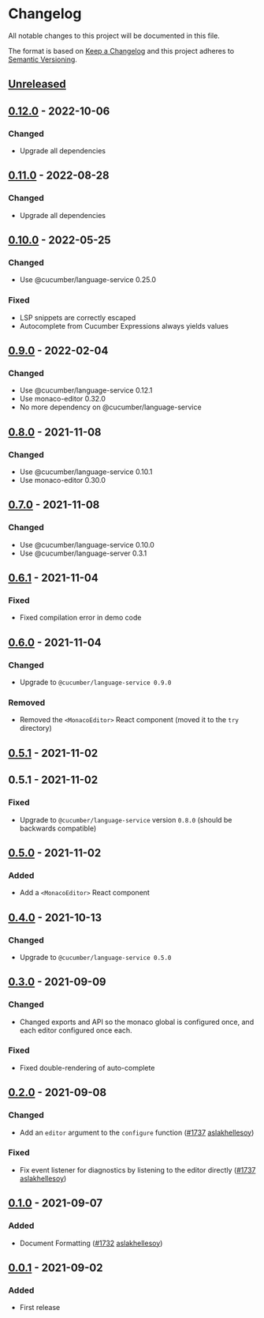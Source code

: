 # Changelog

All notable changes to this project will be documented in this file.

The format is based on [Keep a Changelog](http://keepachangelog.com/)
and this project adheres to [Semantic Versioning](http://semver.org/).

## [Unreleased]

## [0.12.0] - 2022-10-06
### Changed
- Upgrade all dependencies

## [0.11.0] - 2022-08-28
### Changed
- Upgrade all dependencies

## [0.10.0] - 2022-05-25
### Changed
- Use @cucumber/language-service 0.25.0

### Fixed
- LSP snippets are correctly escaped
- Autocomplete from Cucumber Expressions always yields values

## [0.9.0] - 2022-02-04
### Changed
- Use @cucumber/language-service 0.12.1
- Use monaco-editor 0.32.0
- No more dependency on @cucumber/language-service

## [0.8.0] - 2021-11-08
### Changed
- Use @cucumber/language-service 0.10.1
- Use monaco-editor 0.30.0

## [0.7.0] - 2021-11-08
### Changed
- Use @cucumber/language-service 0.10.0
- Use @cucumber/language-server 0.3.1

## [0.6.1] - 2021-11-04
### Fixed
- Fixed compilation error in demo code

## [0.6.0] - 2021-11-04
### Changed
- Upgrade to `@cucumber/language-service 0.9.0`

### Removed
- Removed the `<MonacoEditor>` React component (moved it to the `try` directory)

## [0.5.1] - 2021-11-02

## 0.5.1 - 2021-11-02
### Fixed
- Upgrade to `@cucumber/language-service` version `0.8.0` (should be backwards compatible)

## [0.5.0] - 2021-11-02
### Added
- Add a `<MonacoEditor>` React component

## [0.4.0] - 2021-10-13
### Changed
- Upgrade to `@cucumber/language-service 0.5.0`

## [0.3.0] - 2021-09-09
### Changed
- Changed exports and API so the monaco global is configured once, and each editor configured once each.

### Fixed
- Fixed double-rendering of auto-complete

## [0.2.0] - 2021-09-08
### Changed
- Add an `editor` argument to the `configure` function
([#1737](https://github.com/cucumber/common/pull/1737)
[aslakhellesoy](https://github.com/aslakhellesoy))

### Fixed
- Fix event listener for diagnostics by listening to the editor directly
([#1737](https://github.com/cucumber/common/pull/1737)
[aslakhellesoy](https://github.com/aslakhellesoy))

## [0.1.0] - 2021-09-07
### Added
- Document Formatting
([#1732](https://github.com/cucumber/common/pull/1732)
[aslakhellesoy](https://github.com/aslakhellesoy))

## [0.0.1] - 2021-09-02
### Added
- First release

[Unreleased]: https://github.com/cucumber/monaco/compare/v0.12.0...HEAD
[0.12.0]: https://github.com/cucumber/monaco/compare/v0.11.0...v0.12.0
[0.11.0]: https://github.com/cucumber/monaco/compare/v0.10.0...v0.11.0
[0.10.0]: https://github.com/cucumber/monaco/compare/v0.9.0...v0.10.0
[0.9.0]: https://github.com/cucumber/monaco/compare/v0.8.0...v0.9.0
[0.8.0]: https://github.com/cucumber/monaco/compare/v0.7.0...v0.8.0
[0.7.0]: https://github.com/cucumber/monaco/compare/v0.6.1...v0.7.0
[0.6.1]: https://github.com/cucumber/monaco/compare/v0.6.0...v0.6.1
[0.6.0]: https://github.com/cucumber/monaco/compare/v0.5.1...v0.6.0
[0.5.1]: https://github.com/cucumber/monaco/compare/v0.5.0...v0.5.1
[0.5.0]: https://github.com/cucumber/monaco/compare/v0.4.0...v0.5.0
[0.4.0]: https://github.com/cucumber/monaco/compare/v0.3.0...v0.4.0
[0.3.0]: https://github.com/cucumber/monaco/compare/v0.2.0...v0.3.0
[0.2.0]: https://github.com/cucumber/monaco/compare/v0.1.0...v0.2.0
[0.1.0]: https://github.com/cucumber/monaco/compare/v0.0.1...v0.1.0
[0.0.1]: https://github.com/cucumber/monaco/tree/v0.0.1
